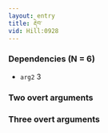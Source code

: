 ```yaml
---
layout: entry
title: རྡེབ་
vid: Hill:0928
---
```

### Dependencies (N = 6)
* `arg2` 3


### Two overt arguments


### Three overt arguments

